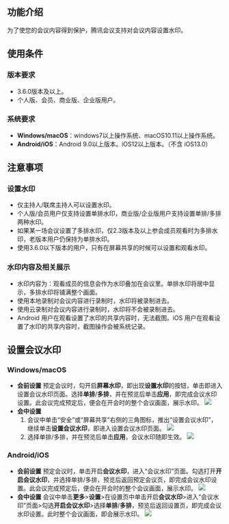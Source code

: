 ## 功能介绍
为了使您的会议内容得到保护，腾讯会议支持对会议内容设置水印。

## 使用条件
### 版本要求
- 3.6.0版本及以上。
- 个人版、会员、商业版、企业版用户。

### 系统要求
- **Windows/macOS**：windows7以上操作系统、macOS10.11以上操作系统。
- **Android/iOS**：Android 9.0以上版本。iOS12以上版本。（不含 iOS13.0）

## 注意事项
### 设置水印
- 仅主持人/联席主持人可以设置水印。
- 个人版/会员用户仅支持设置单排水印，商业版/企业版用户支持设置单排/多排两种水印。
- 如果某一场会议设置了多排水印，仅2.3版本及以上参会成员观看时为多排水印，老版本用户仍保持为单排水印。
- 使用3.6.0以下版本的用户，只有在屏幕共享的时候可以设置和观看水印。

### 水印内容及相关展示
- 水印内容为：观看成员的信息会作为水印叠加在会议里。单排水印将居中显示，多排水印将铺满整个画面。
- 使用本地录制对会议内容进行录制时，水印将被录制进去。
- 使用云录制对会议内容进行录制时，水印将不会被录制进去。
- Android 用户在观看设置了水印的共享内容时，无法截图。iOS 用户在观看设置了水印的共享内容时，截图操作会被系统记录。


## 设置会议水印
### Windows/macOS
- **会前设置**
预定会议时，勾开启**屏幕水印**，即出现**设置水印**的按钮，单击即进入设置会议水印页面。选择**单排**/**多排**，并在预览后单击**应用**，即完成会议水印设置。此会议完成预定后，便会在开会时的整个会议画面，展示水印。
![](https://qcloudimg.tencent-cloud.cn/raw/cc610bf688c86c716e4be422c3d3e730.png)
- **会中设置**
	1. 会议中单击“安全”或“屏幕共享”右侧的三角图标，推出“设置会议水印”，继续单击**设置会议水印**，即进入设置会议水印页面。
	![](https://qcloudimg.tencent-cloud.cn/raw/1c83546b5f9f844ee3204e742d1abba1.png)
	2. 选择单排/多排，并在预览后单击**应用**，会议水印随即生效。
	![](https://qcloudimg.tencent-cloud.cn/raw/d5fea236c945fa90284b552ab5828898.png)

### Android/iOS
- **会前设置**
预定会议时，单击开启**会议水印**，进入“会议水印”页面。勾选打开**开启会议水印**，并选择单排/多排，预览后返回预定会议页，即完成会议水印设置。此会议完成预定后，便会在开会时的整个会议画面，展示水印。
![](https://qcloudimg.tencent-cloud.cn/raw/7d37287ebce9befeb6d2a2b6462ac4bc.png)
- **会中设置**
会议中单击**更多**>**设置**>在设置页中单击开启**会议水印**>进入“会议水印”页面>勾选**开启会议水印**>选择**单排**/**多排**，预览后返回设置页，即完成会议水印设置。此时整个会议画面，即会展示水印。
![](https://qcloudimg.tencent-cloud.cn/raw/8275a7953852708fa8d423f39f20bc7c.png)




